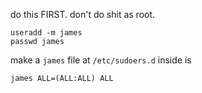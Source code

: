 do this FIRST. don't do shit as root.

```
useradd -m james
passwd james
```

make a `james` file at `/etc/sudoers.d`
inside is
```
james ALL=(ALL:ALL) ALL
```

